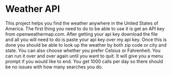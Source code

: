 # Weather API
This project helps you find the weather anywhere in the United States of America. 
The first thing you need to do to be able to use it is get an API key from openweathermap.com. 
After getting your api key download the file and all you will need to do is paste your api key over my api key. 
Once this is done you should be able to look up the weather by both zip code or city and state. 
You can also choose whether you prefer Celsius or Fahrenheit. You can run it over and over again until you want to quit. 
It will give you a menu prompt if you would like to end. You get 1000 calls per day so there should be no issues with how 
many searches you do.
